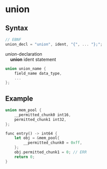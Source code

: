 # union

## Syntax

```c
// EBNF
union_decl = "union", ident, "{", ... "};";
```

_union_-declaration<br>
&nbsp;&nbsp;&nbsp;&nbsp;**union** ident statement

```rust
union union_name {
    field_name data_type,
    ...
};
```

## Example
```rust
union mem_pool {
    __permitted_chunk0 int16,
    permitted_chunk1 int32,
};

func entry() -> int64 {
    let obj = &mem_pool{
        __permitted_chunk0 = 0xff,
    };
    obj.permitted_chunk1 = 0; // ERR
    return 0;
}
```